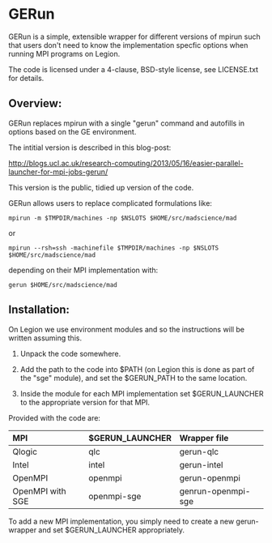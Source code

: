 GERun
=====

GERun is a simple, extensible wrapper for different versions of mpirun such that users don't need to know the implementation specfic options when running MPI programs on Legion.

The code is licensed under a 4-clause, BSD-style license, see LICENSE.txt for details.

Overview:
---------

GERun replaces mpirun with a single "gerun" command and autofills in options based on the GE environment.

The intitial version is described in this blog-post:

http://blogs.ucl.ac.uk/research-computing/2013/05/16/easier-parallel-launcher-for-mpi-jobs-gerun/

This version is the public, tidied up version of the code.

GERun allows users to replace complicated formulations like:

```
mpirun -m $TMPDIR/machines -np $NSLOTS $HOME/src/madscience/mad
```

or

```
mpirun --rsh=ssh -machinefile $TMPDIR/machines -np $NSLOTS $HOME/src/madscience/mad
```

depending on their MPI implementation with:

```
gerun $HOME/src/madscience/mad
```

Installation:
-------------

On Legion we use environment modules and so the instructions will be written assuming this.

1) Unpack the code somewhere.

2) Add the path to the code into $PATH (on Legion this is done as part of the "sge" module), and set the $GERUN_PATH to the same location.

3) Inside the module for each MPI implementation set $GERUN_LAUNCHER to the appropriate version for that MPI.

Provided with the code are:

| MPI              | $GERUN_LAUNCHER | Wrapper file       |
|:---------------- |:--------------- |:------------------ |
| Qlogic           | qlc             | gerun-qlc          |
| Intel            | intel           | gerun-intel        |
| OpenMPI          | openmpi         | gerun-openmpi      |
| OpenMPI with SGE | openmpi-sge     | genrun-openmpi-sge |

To add a new MPI implementation, you simply need to create a new gerun-<whatver> wrapper and set $GERUN_LAUNCHER appropriately.
